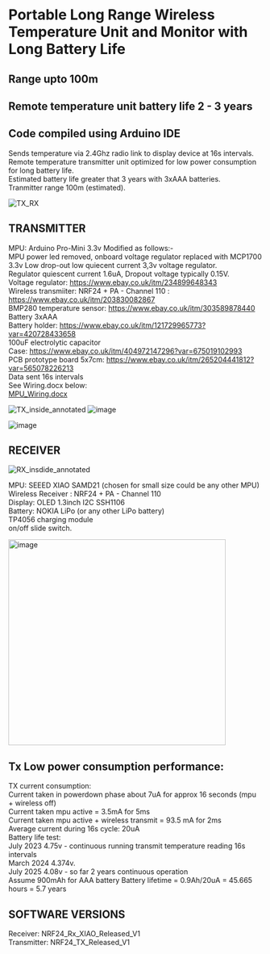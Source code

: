 # Portable Long Range Wireless Temperature Unit and Monitor with Long Battery Life #
## Range upto 100m ## 
## Remote temperature unit battery life 2 - 3 years ##   
## Code compiled using Arduino IDE ##
Sends temperature via 2.4Ghz radio link to display device at 16s intervals.  
Remote temperature transmitter unit optimized for low power consumption for long battery life.  
Estimated battery life greater that 3 years with 3xAAA batteries.  
Tranmitter range 100m (estimated).  



 

![TX_RX](https://github.com/user-attachments/assets/b56367e7-31a7-442e-a9d5-376dda5b670c)



## TRANSMITTER  ##



MPU: Arduino Pro-Mini 3.3v Modified as follows:-   
MPU power led removed, onboard voltage regulator replaced with MCP1700 3.3v Low drop-out low quiecent current 3,3v voltage regulator.  
Regulator quiescent current 1.6uA, Dropout voltage typically 0.15V.  
Voltage regulator: https://www.ebay.co.uk/itm/234899648343  
Wireless transmiiter: NRF24 + PA - Channel 110 : https://www.ebay.co.uk/itm/203830082867  
BMP280 temperature sensor: https://www.ebay.co.uk/itm/303589878440  
Battery 3xAAA  
Battery holder: https://www.ebay.co.uk/itm/121729965773?var=420728433658  
100uF electrolytic capacitor  
Case: https://www.ebay.co.uk/itm/404972147296?var=675019102993    
PCB prototype board 5x7cm: https://www.ebay.co.uk/itm/265204441812?var=565078226213  
Data sent 16s intervals    
See Wiring.docx below:      
[MPU_Wiring.docx](https://github.com/user-attachments/files/21166246/MPU_Wiring.docx)  

![TX_inside_annotated](https://github.com/user-attachments/assets/fa08e3d8-2043-4f14-9871-b44c54c929a8)
![image](https://github.com/user-attachments/assets/280e2b2f-677c-40ac-84d2-bf7488752700)     

![image](https://github.com/user-attachments/assets/812b92f5-e23f-49f8-b10e-fa21c75316e0)  

## RECEIVER ##  

![RX_insdide_annotated](https://github.com/user-attachments/assets/dcb7a164-0e59-460b-9ab6-fcbdbd87bff9)  

MPU: SEEED XIAO SAMD21 (chosen for small size could be any other MPU)    
Wireless Receiver : NRF24 + PA - Channel 110  
Display: OLED 1.3inch I2C SSH1106  
Battery: NOKIA LiPo  (or any other LiPo battery)  
TP4056 charging module    
on/off slide switch.  






<img width="431" height="408" alt="image" src="https://github.com/user-attachments/assets/f58a898f-5e5f-44ec-af8b-9b07b7c1087b" />


## Tx Low power consumption performance: ##
TX current consumption:   
Current taken in powerdown phase about 7uA for approx 16 seconds (mpu + wireless off)  
Current taken mpu active = 3.5mA for 5ms  
Current taken mpu active + wireless transmit = 93.5 mA for 2ms  
Average current during 16s cycle: 20uA  
Battery life test:  
July 2023 4.75v  - continuous running transmit temperature reading 16s intervals  
March 2024 4.374v.  
July 2025 4.08v - so far 2 years continuous operation    
Assume 900mAh for AAA battery
Battery lifetime = 0.9Ah/20uA = 45.665 hours = 5.7 years

## SOFTWARE VERSIONS ##
Receiver: NRF24_Rx_XIAO_Released_V1   
Transmitter: NRF24_TX_Released_V1  

